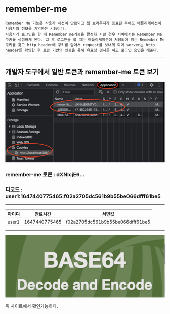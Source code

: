 # remember-me
    Remember Me 기능은 사용자 세션이 만료되고 웹 브라우저가 종료된 후에도 애플리케이션이 사용자의 정보를 기억하는 기능이다.
    사용자가 로그인을 할 때 Remember me기능을 활성화 시킬 경우 서버에서는 Remember Me 쿠키를 생성하게 된다. 그 후 로그인을 할 때는 애플리케이션에 저장되어 있는 Remember Me쿠키를 갖고 http header에 쿠키를 담아서 request를 보내게 되며 server는 http header를 확인한 후 토큰 기반의 인증을 통해 유효성 검사를 하고 로그인 승인을 해준다.

<hr>

## 개발자 도구에서 일반 토큰과 remember-me 토큰 보기

<img src="../img/token.png" width="600px">

### **remember-me 토큰** : dXNlcjE6...   

### **디코드** : user1:1647440775465:f02a2705dc561b9b55be066dfff61be5

<hr>

|아이디|만료시간|서면값|
|-|-|-|
|user1|1647440775465|f02a2705dc561b9b55be066dfff61be5|

<hr>

<img src="../img/BASE64.png" width="600px">

위 사이트에서 확인가능하다.
